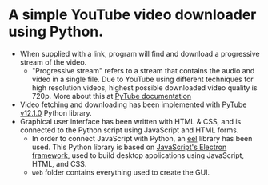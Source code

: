 
# A simple YouTube video downloader using Python.

- When supplied with a link, program will find and download a progressive stream of the video.
	- "Progressive stream" refers to a stream that contains the audio and video in a single file. Due to YouTube using different techniques for high resolution videos, highest possible downloaded video quality is 720p. More about this at [PyTube documentation](https://pytube.io/en/latest/user/streams.html)
- Video fetching and downloading has been implemented with [PyTube v12.1.0](https://pytube.io/en/latest/) Python library.
- Graphical user interface has been written with HTML & CSS, and is connected to the Python script using JavaScript and HTML forms. 
	- In order to connect JavaScript with Python, an [eel](https://github.com/ChrisKnott/Eel) library has been used. This Python library is based on [JavaScript's Electron framework](https://www.electronjs.org), used to build desktop applications using JavaScript, HTML, and CSS.
	- `web` folder contains everything used to create the GUI.